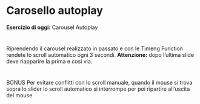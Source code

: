 # Carosello autoplay
**Esercizio di oggi:** Carousel Autoplay
#
Riprendendo il carousel realizzato in passato  e con le Timeng Function rendete lo scroll automatico ogni 3 secondi.
**Attenzione:** dopo l’ultima slide deve riapparire la prima e così via.
#
BONUS
Per evitare conflitti con lo scroll manuale, quando il mouse si trova sopra lo slider lo scroll automatico si interrompe per poi ripartire all’uscita del mouse